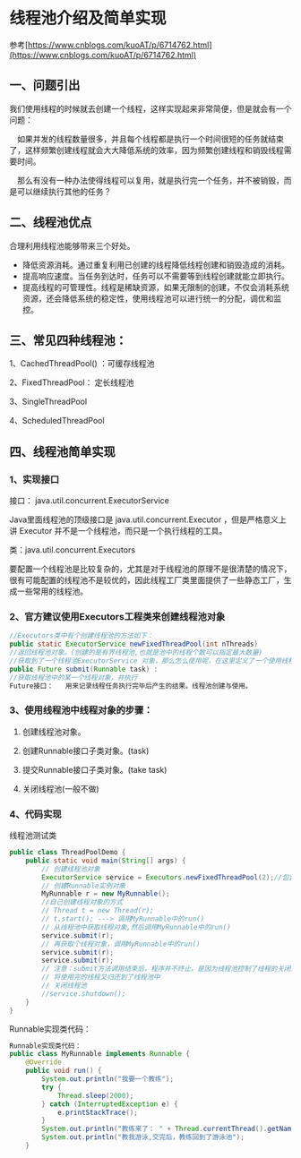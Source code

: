 # 线程池介绍及简单实现

参考[https://www.cnblogs.com/kuoAT/p/6714762.html](https://www.cnblogs.com/kuoAT/p/6714762.html)

## 一、问题引出

   我们使用线程的时候就去创建一个线程，这样实现起来非常简便，但是就会有一个问题：

　如果并发的线程数量很多，并且每个线程都是执行一个时间很短的任务就结束了，这样频繁创建线程就会大大降低系统的效率，因为频繁创建线程和销毁线程需要时间。

　那么有没有一种办法使得线程可以复用，就是执行完一个任务，并不被销毁，而是可以继续执行其他的任务？

## 二、线程池优点

合理利用线程池能够带来三个好处。

- 降低资源消耗。通过重复利用已创建的线程降低线程创建和销毁造成的消耗。
- 提高响应速度。当任务到达时，任务可以不需要等到线程创建就能立即执行。
- 提高线程的可管理性。线程是稀缺资源，如果无限制的创建，不仅会消耗系统资源，还会降低系统的稳定性，使用线程池可以进行统一的分配，调优和监控。

## 三、常见四种线程池：

1、CachedThreadPool() ：可缓存线程池

2、FixedThreadPool： 定长线程池

3、SingleThreadPool

4、ScheduledThreadPool

## 四、线程池简单实现

### 1、实现接口

接口： java.util.concurrent.ExecutorService

Java里面线程池的顶级接口是 java.util.concurrent.Executor ，但是严格意义上讲 Executor 并不是一个线程池，而只是一个执行线程的工具。

类：java.util.concurrent.Executors 

要配置一个线程池是比较复杂的，尤其是对于线程池的原理不是很清楚的情况下，很有可能配置的线程池不是较优的，因此线程工厂类里面提供了一些静态工厂，生成一些常用的线程池。

### 2、官方建议使用Executors工程类来创建线程池对象

```java
//Executors类中有个创建线程池的方法如下：
public static ExecutorService newFixedThreadPool(int nThreads) 
//返回线程池对象。(创建的是有界线程池,也就是池中的线程个数可以指定最大数量)
//获取到了一个线程池ExecutorService 对象，那么怎么使用呢，在这里定义了一个使用线程池对象的方法如下：
public Future submit(Runnable task) :  
//获取线程池中的某一个线程对象，并执行
Future接口：	用来记录线程任务执行完毕后产生的结果。线程池创建与使用。
```



### 3、使用线程池中线程对象的步骤：

1. 创建线程池对象。

2. 创建Runnable接口子类对象。(task)

3. 提交Runnable接口子类对象。(take task)

4. 关闭线程池(一般不做)

### 4、代码实现

线程池测试类

```java
public class ThreadPoolDemo {
    public static void main(String[] args) {
        // 创建线程池对象
        ExecutorService service = Executors.newFixedThreadPool(2);//包含2个线程对象
        // 创建Runnable实例对象
        MyRunnable r = new MyRunnable();
        //自己创建线程对象的方式
        // Thread t = new Thread(r);
        // t.start(); ‐‐‐> 调用MyRunnable中的run()
        // 从线程池中获取线程对象,然后调用MyRunnable中的run()
        service.submit(r);
        // 再获取个线程对象，调用MyRunnable中的run()
        service.submit(r);
        service.submit(r);
        // 注意：submit方法调用结束后，程序并不终止，是因为线程池控制了线程的关闭。
        // 将使用完的线程又归还到了线程池中
        // 关闭线程池
        //service.shutdown();
    }
}
```

Runnable实现类代码：

```java
Runnable实现类代码：
public class MyRunnable implements Runnable {
    @Override
    public void run() {
        System.out.println("我要一个教练");
        try {
            Thread.sleep(2000);
        } catch (InterruptedException e) {
            e.printStackTrace();
        }
        System.out.println("教练来了： " + Thread.currentThread().getName());
        System.out.println("教我游泳,交完后，教练回到了游泳池");
    }
```

